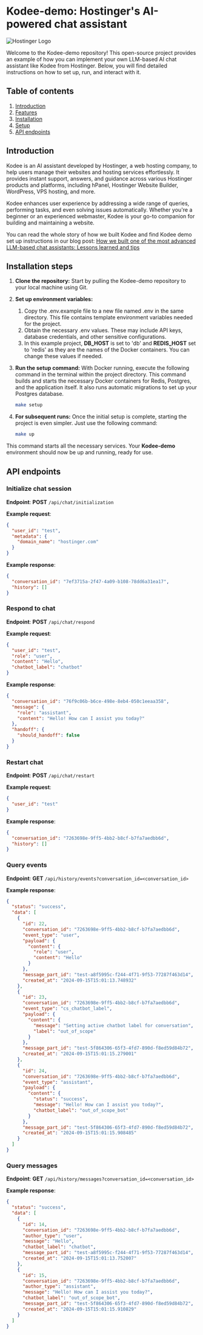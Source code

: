 # Kodee-demo: Hostinger's AI-powered chat assistant

![Hostinger Logo](/kodee.jpg)

Welcome to the Kodee-demo repository! This open-source project provides an example of how you can implement your own
LLM-based AI chat assistant like Kodee from Hostinger. Below, you will find detailed instructions on how to set up, run,
and interact with it.

## Table of contents

1. [Introduction](#introduction)
2. [Features](#features)
3. [Installation](#installation)
4. [Setup](#setup)
5. [API endpoints](#api-endpoints)

## Introduction

Kodee is an AI assistant developed by Hostinger, a web hosting company, to help users manage their websites and hosting
services effortlessly. It provides instant support, answers, and guidance across various Hostinger products and
platforms, including hPanel, Hostinger Website Builder, WordPress, VPS hosting, and more.

Kodee enhances user experience by addressing a wide range of queries, performing tasks, and even solving issues
automatically. Whether you're a beginner or an experienced webmaster, Kodee is your go-to companion for building and
maintaining a website.

You can read the whole story of how we built Kodee and find Kodee demo set up instructions in our blog
post: [How we built one of the most advanced LLM-based chat assistants: Lessons learned and tips](http://www.hostinger.com/blog/building-kodee)

## Installation steps

1. **Clone the repository:** Start by pulling the Kodee-demo repository to your local machine using Git.
2. **Set up environment variables:**
    1. Copy the .env.example file to a new file named .env in the same directory. This file contains template
       environment variables needed for the project.
    2. Obtain the necessary .env values. These may include API keys, database credentials, and other sensitive
       configurations.
    3. In this example project, **DB_HOST** is set to 'db' and **REDIS_HOST** set to 'redis' as they are the names of
       the Docker containers. You can change these values if needed.
3. **Run the setup command:** With Docker running, execute the following command in the terminal within the project
   directory. This command builds and starts the necessary Docker containers for Redis, Postgres, and the application
   itself. It also runs automatic migrations to set up your Postgres database.

    ```bash
    make setup

4. **For subsequent runs:** Once the initial setup is complete, starting the project is even simpler. Just use the
   following command:

    ```bash
    make up

This command starts all the necessary services. Your **Kodee-demo** environment should now be up and running, ready for
use.

## API endpoints

### Initialize chat session

**Endpoint**: **POST** `/api/chat/initialization`

**Example request**:

```json
{
  "user_id": "test",
  "metadata": {
    "domain_name": "hostinger.com"
  }
}
```

**Example response**:

```json
{
  "conversation_id": "7ef3715a-2f47-4a09-b108-78dd6a31ea17",
  "history": []
}
```

### Respond to chat

**Endpoint**: **POST** `/api/chat/respond`

**Example request**:

```json
{
  "user_id": "test",
  "role": "user",
  "content": "Hello",
  "chatbot_label": "chatbot"
}
```

**Example response**:

```json
{
  "conversation_id": "76f9c06b-b6ce-498e-8eb4-050c1eeaa358",
  "message": {
    "role": "assistant",
    "content": "Hello! How can I assist you today?"
  },
  "handoff": {
    "should_handoff": false
  }
}
```

### Restart chat

**Endpoint**: **POST** `/api/chat/restart`

**Example request**:

```json
{
  "user_id": "test"
}
```

**Example response**:

```json
{
  "conversation_id": "7263698e-9ff5-4bb2-b8cf-b7fa7aedbb6d",
  "history": []
}
```

### Query events

**Endpoint**: **GET** `/api/history/events?conversation_id=<conversation_id>`

**Example response**:

```json
{
  "status": "success",
  "data": [
    {
      "id": 22,
      "conversation_id": "7263698e-9ff5-4bb2-b8cf-b7fa7aedbb6d",
      "event_type": "user",
      "payload": {
        "content": {
          "role": "user",
          "content": "Hello"
        }
      },
      "message_part_id": "test-a8f5995c-f244-4f71-9f53-77287f463d14",
      "created_at": "2024-09-15T15:01:13.748932"
    },
    {
      "id": 23,
      "conversation_id": "7263698e-9ff5-4bb2-b8cf-b7fa7aedbb6d",
      "event_type": "cs_chatbot_label",
      "payload": {
        "content": {
          "message": "Setting active chatbot label for conversation",
          "label": "out_of_scope"
        }
      },
      "message_part_id": "test-5f864306-65f3-4fd7-890d-f8ed59d84b72",
      "created_at": "2024-09-15T15:01:15.279001"
    },
    {
      "id": 24,
      "conversation_id": "7263698e-9ff5-4bb2-b8cf-b7fa7aedbb6d",
      "event_type": "assistant",
      "payload": {
        "content": {
          "status": "success",
          "message": "Hello! How can I assist you today?",
          "chatbot_label": "out_of_scope_bot"
        }
      },
      "message_part_id": "test-5f864306-65f3-4fd7-890d-f8ed59d84b72",
      "created_at": "2024-09-15T15:01:15.908485"
    }
  ]
}
```

### Query messages

**Endpoint**: **GET** `/api/history/messages?conversation_id=<conversation_id>`

**Example response**:

```json
{
  "status": "success",
  "data": [
    {
      "id": 14,
      "conversation_id": "7263698e-9ff5-4bb2-b8cf-b7fa7aedbb6d",
      "author_type": "user",
      "message": "Hello",
      "chatbot_label": "chatbot",
      "message_part_id": "test-a8f5995c-f244-4f71-9f53-77287f463d14",
      "created_at": "2024-09-15T15:01:13.752007"
    },
    {
      "id": 15,
      "conversation_id": "7263698e-9ff5-4bb2-b8cf-b7fa7aedbb6d",
      "author_type": "assistant",
      "message": "Hello! How can I assist you today?",
      "chatbot_label": "out_of_scope_bot",
      "message_part_id": "test-5f864306-65f3-4fd7-890d-f8ed59d84b72",
      "created_at": "2024-09-15T15:01:15.910829"
    }
  ]
}
```

